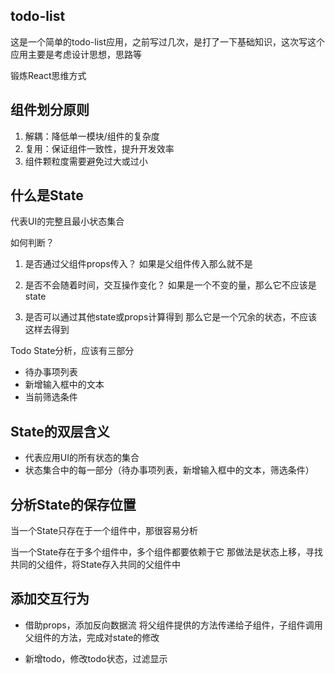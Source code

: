 ## todo-list

这是一个简单的todo-list应用，之前写过几次，是打了一下基础知识，这次写这个应用主要是考虑设计思想，思路等

锻炼React思维方式

## 组件划分原则

1. 解耦：降低单一模块/组件的复杂度
2. 复用：保证组件一致性，提升开发效率
3. 组件颗粒度需要避免过大或过小

## 什么是State

代表UI的完整且最小状态集合

如何判断？
1. 是否通过父组件props传入？
如果是父组件传入那么就不是

2. 是否不会随着时间，交互操作变化？
如果是一个不变的量，那么它不应该是state

3. 是否可以通过其他state或props计算得到
那么它是一个冗余的状态，不应该这样去得到

Todo State分析，应该有三部分
- 待办事项列表
- 新增输入框中的文本
- 当前筛选条件

## State的双层含义

- 代表应用UI的所有状态的集合
- 状态集合中的每一部分（待办事项列表，新增输入框中的文本，筛选条件）

## 分析State的保存位置

当一个State只存在于一个组件中，那很容易分析

当一个State存在于多个组件中，多个组件都要依赖于它
那做法是状态上移，寻找共同的父组件，将State存入共同的父组件中

## 添加交互行为

- 借助props，添加反向数据流
将父组件提供的方法传递给子组件，子组件调用父组件的方法，完成对state的修改

- 新增todo，修改todo状态，过滤显示
